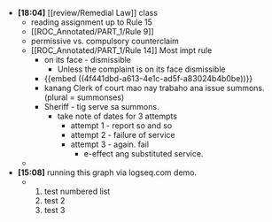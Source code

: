 - **[18:04]** [[review/Remedial Law]] class
	- reading assignment up to Rule 15
	- [[ROC_Annotated/PART_1/Rule 9]]
	- permissive vs. compulsory counterclaim
	- [[ROC_Annotated/PART_1/Rule 14]] Most impt rule
		- on its face - dismissible
			- Unless the complaint is on its face dismissible
		- {{embed ((4f441dbd-a613-4e1c-ad5f-a83024b4b0be))}}
		- kanang Clerk of court mao nay trabaho ana issue summons. (plural = summonses)
		- Sheriff - tig serve sa summons.
			- take note of dates for 3 attempts
				- attempt 1 - report so and so
				- attempt 2 - failure of service
				- attempt 3 - again. fail
					- e-effect ang substituted service.
	-
- **[15:08]** running this graph via logseq.com demo.
	- 1. test numbered list
	  2. test 2
	  3. test 3